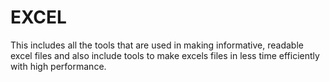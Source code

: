 # EXCEL
This includes all the tools that are used in making informative, readable excel files and also include tools to make excels files in less time efficiently with high performance.
